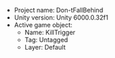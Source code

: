 <!-- UNITY CODE ASSIST INSTRUCTIONS START -->
- Project name: Don-tFallBehind
- Unity version: Unity 6000.0.32f1
- Active game object:
  - Name: KillTrigger
  - Tag: Untagged
  - Layer: Default
<!-- UNITY CODE ASSIST INSTRUCTIONS END -->